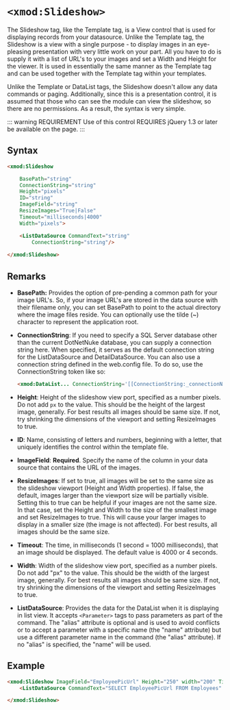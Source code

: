 # `<xmod:Slideshow>`

The Slideshow tag, like the Template tag, is a View control that is used for displaying records from your datasource. Unlike the Template tag, the Slideshow is a view with a single purpose - to display images in an eye-pleasing presentation with very little work on your part. All you have to do is supply it with a list of URL's to your images and set a Width and Height for the viewer. It is used in essentially the same manner as the Template tag and can be used together with the Template tag within your templates.

Unlike the Template or DataList tags, the Slideshow doesn't allow any data commands or paging. Additionally, since this is a presentation control, it is assumed that those who can see the module can view the slideshow, so there are no permissions. As a result, the syntax is very simple.

::: warning REQUIREMENT
Use of this control REQUIRES jQuery 1.3 or later be available on the page.
:::

## Syntax
```html
<xmod:Slideshow 

    BasePath="string"
    ConnectionString="string" 
    Height="pixels" 
    ID="string" 
    ImageField="string" 
    ResizeImages="True|False" 
    Timeout="milliseconds|4000"
    Width="pixels"> 

    <ListDataSource CommandText="string" 
        ConnectionString="string"/> 
  
</xmod:Slideshow>
```

## Remarks

*   **BasePath:** Provides the option of pre-pending a common path for your image URL's. So, if your image URL's are stored in the data source with their filename only, you can set BasePath to point to the actual directory where the image files reside. You can optionally use the tilde (~) character to represent the application root.
*   **ConnectionString**: If you need to specify a SQL Server database other than the current DotNetNuke database, you can supply a connection string here. When specified, it serves as the default connection string for the ListDataSource and DetailDataSource. You can also use a connection string defined in the web.config file. To do so, use the ConnectionString token like so:

    ```html
    <xmod:DataList... ConnectionString='[[ConnectionString:_connectionName_]]' ...>
    ```

*   **Height**: Height of the slideshow view port, specified as a number pixels. Do not add `px` to the value. This should be the height of the largest image, generally. For best results all images should be same size. If not, try shrinking the dimensions of the viewport and setting ResizeImages to true.  

*   **ID**: Name, consisting of letters and numbers, beginning with a letter, that uniquely identifies the control within the template file.  

*   **ImageField**: **Required**. Specify the name of the column in your data source that contains the URL of the images.  

*   **ResizeImages**: If set to true, all images will be set to the same size as the slideshow viewport (Height and Width properties). If false, the default, images larger than the viewport size will be partially visible. Setting this to true can be helpful if your images are not the same size. In that case, set the Height and Width to the size of the smallest image and set ResizeImages to true. This will cause your larger images to display in a smaller size (the image is not affected). For best results, all images should be the same size.  

*   **Timeout**: The time, in milliseconds (1 second = 1000 milliseconds), that an image should be displayed. The default value is 4000 or 4 seconds.  

*   **Width**: Width of the slideshow view port, specified as a number pixels. Do not add "px" to the value. This should be the width of the largest image, generally. For best results all images should be same size. If not, try shrinking the dimensions of the viewport and setting ResizeImages to true.  

*   **ListDataSource**: Provides the data for the DataList when it is displaying in list view. It accepts `<Parameter>` tags to pass parameters as part of the command. The "alias" attribute is optional and is used to avoid conflicts or to accept a parameter with a specific name (the "name" attribute) but use a different parameter name in the command (the "alias" attribute). If no "alias" is specified, the "name" will be used.

## Example
```html
<xmod:Slideshow ImageField="EmployeePicUrl" Height="250" width="200" Timeout="6000" BasePath="/images/employees/"> 
    <ListDataSource CommandText="SELECT EmployeePicUrl FROM Employees" /> 

</xmod:Slideshow>
```
